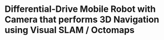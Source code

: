 # Differential-Drive Mobile Robot with Camera that performs 3D Navigation using Visual SLAM / Octomaps




